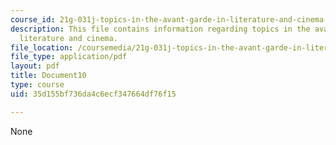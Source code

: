 ```yaml
---
course_id: 21g-031j-topics-in-the-avant-garde-in-literature-and-cinema-spring-2003
description: This file contains information regarding topics in the avant-garde in
  literature and cinema.
file_location: /coursemedia/21g-031j-topics-in-the-avant-garde-in-literature-and-cinema-spring-2003/35d155bf736da4c6ecf347664df76f15_MIT21G_031JS03_lecture10.pdf
file_type: application/pdf
layout: pdf
title: Document10
type: course
uid: 35d155bf736da4c6ecf347664df76f15

---
```

None